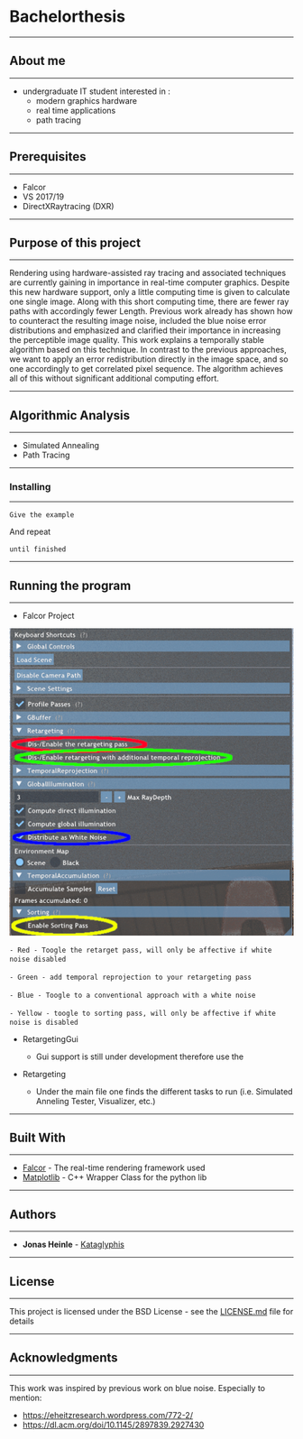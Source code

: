 # Bachelorthesis

--------
## About me
--------
 - undergraduate IT student interested in :
    - modern graphics hardware
    - real time applications 
    - path tracing

--------
## Prerequisites
--------

- Falcor 
- VS 2017/19
- DirectXRaytracing (DXR)

--------------------------
## Purpose of this project
--------------------------
Rendering using hardware-assisted ray tracing and associated techniques are currently gaining in importance in real-time computer graphics.
Despite this new hardware support, only a little computing time is given to calculate one
single image. Along with this short computing time, there are fewer ray paths with accordingly fewer
Length. Previous work already has shown how to counteract the resulting image noise,
included the blue noise error distributions and emphasized and clarified their importance in increasing the perceptible image quality.
This work explains a temporally stable algorithm based on this technique. In contrast to the previous approaches, we want to apply an error redistribution directly in the image space, and so one accordingly to get correlated pixel sequence. The algorithm achieves all of this without significant additional computing effort.
 
--------------------
## Algorithmic Analysis
--------------------
- Simulated Annealing
- Path Tracing

--------------------
### Installing
--------------------

```
Give the example
```

And repeat

```
until finished
```
--------------------
## Running the program
--------------------
- Falcor Project

![Get your shit together ... link your pictures right Jonas](Bilder/Anleitung.png?raw=true "UI")

    - Red - Toogle the retarget pass, will only be affective if white noise disabled

    - Green - add temporal reprojection to your retargeting pass 

    - Blue - Toogle to a conventional approach with a white noise 

    - Yellow - toogle to sorting pass, will only be affective if white noise is disabled 

- RetargetingGui

    - Gui support is still under development therefore use the 

- Retargeting

    - Under the main file one finds the different tasks to run (i.e. Simulated Anneling Tester, Visualizer, etc.) 

--------------------
## Built With
--------------------

* [Falcor](https://developer.nvidia.com/falcor) - The real-time rendering framework used
* [Matplotlib](https://github.com/lava/matplotlib-cpp) - C++ Wrapper Class for the python lib

--------------------
## Authors
--------------------

* **Jonas Heinle** - [Kataglyphis](https://github.com/Kataglyphis)

--------------------
## License
--------------------

This project is licensed under the BSD License - see the [LICENSE.md](LICENSE.md) file for details

--------------------
## Acknowledgments
--------------------

This work was inspired by previous work on blue noise. Especially to mention:
* https://eheitzresearch.wordpress.com/772-2/
* https://dl.acm.org/doi/10.1145/2897839.2927430

